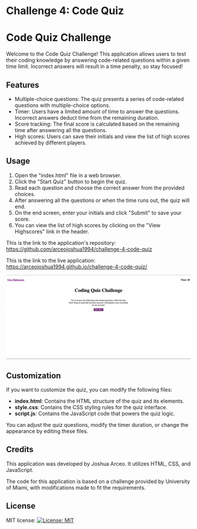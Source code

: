 # Challenge 4: Code Quiz

# Code Quiz Challenge

Welcome to the Code Quiz Challenge! This application allows users to test their coding knowledge by answering code-related questions within a given time limit. Incorrect answers will result in a time penalty, so stay focused!

## Features

- Multiple-choice questions: The quiz presents a series of code-related questions with multiple-choice options.
- Timer: Users have a limited amount of time to answer the questions. Incorrect answers deduct time from the remaining duration.
- Score tracking: The final score is calculated based on the remaining time after answering all the questions.
- High scores: Users can save their initials and view the list of high scores achieved by different players.

## Usage

1. Open the "index.html" file in a web browser.
2. Click the "Start Quiz" button to begin the quiz.
3. Read each question and choose the correct answer from the provided choices.
4. After answering all the questions or when the time runs out, the quiz will end.
5. On the end screen, enter your initials and click "Submit" to save your score.
6. You can view the list of high scores by clicking on the "View Highscores" link in the header.

This is the link to the application's repository: https://github.com/arceojoshua1994/challenge-4-code-quiz

This is the link to the live application: https://arceojoshua1994.github.io/challenge-4-code-quiz/

![Alt-Text](./assets/images/Screenshot%202023-07-14%20at%208.37.16%20AM.png)

## Customization

If you want to customize the quiz, you can modify the following files:

- **index.html**: Contains the HTML structure of the quiz and its elements.
- **style.css**: Contains the CSS styling rules for the quiz interface.
- **script.js**: Contains the JavaScript code that powers the quiz logic.

You can adjust the quiz questions, modify the timer duration, or change the appearance by editing these files.

## Credits

This application was developed by Joshua Arceo. It utilizes HTML, CSS, and JavaScript.

The code for this application is based on a challenge provided by University of Miami, with modifications made to fit the requirements.

## License

MIT license: [![License: MIT](https://img.shields.io/badge/License-MIT-yellow.svg)](https://opensource.org/licenses/MIT)